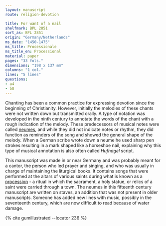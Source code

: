 ```yaml
---
layout: manuscript
route: religion-devotion

title: For want of a nail
shelfmark: BPL 2851
sort_as: BPL 2851
origin: "Germany/Netherlands"
ms_date: "1450-1475"
ms_title: Processionale
ms_title_en: Processional
material: paper
pages: "33 fols."
dimensions: "198 x 137 mm"
columns: "1 col."
lines: "5 lines"
questions:
- a4
- b8
---
```


Chanting has been a common practice for expressing devotion since the
beginning of Christianity. However, initially the melodies of these
chants were not written down but transmitted orally. A type of notation
was developed in the ninth century to annotate the words of the chant
with a rough indication of the melody. These predecessors of musical
notes were called [neumes](https://en.wikipedia.org/wiki/Neume), and
while they did not indicate notes or rhythm, they did function as
reminders of the song and showed the general shape of the melody. When a
German scribe wrote down a neume he used sharp pen strokes resulting in
a mark shaped like a horseshoe nail, explaining why this type of musical
annotation is also often called *Hufnagel* script.

This manuscript was made in or near Germany and was probably meant for a
cantor, the person who led prayer and singing, and who was usually in
charge of maintaining the liturgical books. It contains songs that were
performed at the altars of various saints during what is known as a
[procession](https://en.wikipedia.org/wiki/Procession) - a ritual in
which the sacrament, a holy statue, or relics of a saint were carried
through a town. The neumes in this fifteenth century manuscript are
written on staves, an addition that was not present in older
manuscripts. Someone has added new lines with music, possibly in the
seventeenth century, which are now difficult to read because of water
damage.

{% cite gumillustrated --locator 236 %}

